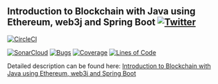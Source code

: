 ## Introduction to Blockchain with Java using Ethereum, web3j and Spring Boot  [![Twitter](https://img.shields.io/twitter/follow/piotr_minkowski.svg?style=social&logo=twitter&label=Follow%20Me)](https://twitter.com/piotr_minkowski)

[![CircleCI](https://circleci.com/gh/piomin/sample-spring-blockchain.svg?style=svg)](https://circleci.com/gh/piomin/sample-spring-blockchain)

[![SonarCloud](https://sonarcloud.io/images/project_badges/sonarcloud-black.svg)](https://sonarcloud.io/dashboard?id=piomin_sample-spring-blockchain)
[![Bugs](https://sonarcloud.io/api/project_badges/measure?project=piomin_sample-spring-blockchain&metric=bugs)](https://sonarcloud.io/dashboard?id=piomin_sample-spring-blockchain)
[![Coverage](https://sonarcloud.io/api/project_badges/measure?project=piomin_sample-spring-blockchain&metric=coverage)](https://sonarcloud.io/dashboard?id=piomin_sample-spring-blockchain)
[![Lines of Code](https://sonarcloud.io/api/project_badges/measure?project=piomin_sample-spring-blockchain&metric=ncloc)](https://sonarcloud.io/dashboard?id=piomin_sample-spring-blockchain)

Detailed description can be found here: [Introduction to Blockchain with Java using Ethereum, web3j and Spring Boot](https://piotrminkowski.com/2018/06/22/introduction-to-blockchain-with-java-using-ethereum-web3j-and-spring-boot/)

